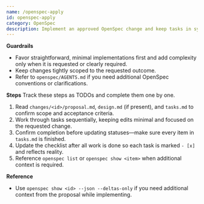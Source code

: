 ```yaml
---
name: /openspec-apply
id: openspec-apply
category: OpenSpec
description: Implement an approved OpenSpec change and keep tasks in sync.
---
```

<!-- OPENSPEC:START -->
**Guardrails**
- Favor straightforward, minimal implementations first and add complexity only when it is requested or clearly required.
- Keep changes tightly scoped to the requested outcome.
- Refer to `openspec/AGENTS.md` if you need additional OpenSpec conventions or clarifications.

**Steps**
Track these steps as TODOs and complete them one by one.
1. Read `changes/<id>/proposal.md`, `design.md` (if present), and `tasks.md` to confirm scope and acceptance criteria.
2. Work through tasks sequentially, keeping edits minimal and focused on the requested change.
3. Confirm completion before updating statuses—make sure every item in `tasks.md` is finished.
4. Update the checklist after all work is done so each task is marked `- [x]` and reflects reality.
5. Reference `openspec list` or `openspec show <item>` when additional context is required.

**Reference**
- Use `openspec show <id> --json --deltas-only` if you need additional context from the proposal while implementing.
<!-- OPENSPEC:END -->
